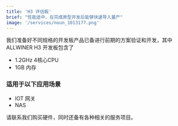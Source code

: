 ```yaml
---
title: 'H3 评估板'
brief: "性能适中，在完成原型开发后能够快速导入量产"
image: '/services/noun_1013177.png'
---
```


我们准备好不同规格的开发板产品已备进行前期的方案验证和开发，其中 ALLWINER H3 开发板包含了

- 1.2GHz 4核心CPU
- 1GB 内存

### 适用于以下应用场景

- IOT 网关
- NAS

请联系我们购买硬件，同时还备有各种相关的服务项目。